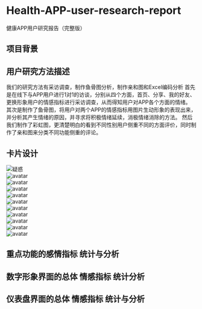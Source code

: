 # Health-APP-user-research-report
健康APP用户研究报告（完整版）
## 项目背景
## 用户研究方法描述
我们的研究方法有采访调查，制作鱼骨图分析，制作亲和图和Excel编码分析
首先是在线下与APP用户进行1对1的访谈，分别从四个方面，首页、分享、我的好友、更换形象用户的情感指标进行采访调查，从而得知用户对APP各个方面的情绪。
其次是制作了鱼骨图，将用户对两个APP的情感指标用图片生动形象的表现出来，并分析其产生情绪的原因，并寻求将积极情绪延续，消极情绪消除的方法。
然后我们制作了彩虹图，更清楚明白的看到不同性别用户侧重不同的方面评价，同时制作了亲和图来分类不同功能侧重的评论。
## 卡片设计
![疑惑](1.png)</br>
![avatar](2.jpg)</br>
![avatar](3.jpg)</br>
![avatar](4.jpg)</br>
![avatar](5.jpg)</br>
![avatar](6.jpg)</br>
![avatar](7.png)</br>
![avatar](8.png)</br>
![avatar](9.jpg)</br>
![avatar](0.png)</br>
![avatar](11.jpg)</br>

## 重点功能的感情指标 统计与分析
## 数字形象界面的总体 情感指标 统计分析
## 仪表盘界面的总体 情感指标 统计与分析
